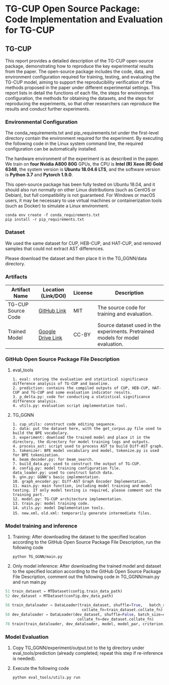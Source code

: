 # TG-CUP Open Source Package: Code Implementation and Evaluation for TG-CUP

## TG-CUP

This report provides a detailed description of the TG-CUP open-source package, demonstrating how to reproduce the key experimental results from the paper. The open-source package includes the code, data, and environment configuration required for training, testing, and evaluating the TG-CUP model, aiming to support the reproducibility verification of the methods proposed in the paper under different experimental settings. This report lists in detail the functions of each file, the steps for environment configuration, the methods for obtaining the datasets, and the steps for reproducing the experiments, so that other researchers can reproduce the results and conduct further experiments.

### Environmental Configuration

The conda_requirements.txt and pip_requirements.txt under the first-level directory contain the environment required for the experiment. By executing the following code in the Linux system command line, the required configuration can be automatically installed.

The hardware environment of the experiment is as described in the paper. We train on **four Nvidia A800 80G** GPUs, the CPU is **Intel (R) Xeon (R) Gold 6348**, the system version is **Ubuntu 18.04.6 LTS**, and the software version is **Python 3.7** and **Pytorch 1.9.0**.

This open-source package has been fully tested on Ubuntu 18.04, and it should also run normally on other Linux distributions (such as CentOS or Debian), but full compatibility is not guaranteed. For Windows or macOS users, it may be necessary to use virtual machines or containerization tools (such as Docker) to simulate a Linux environment.

```shell
conda env create -f conda_requirements.txt
pip install -r pip_requirements.txt
```

### Dataset

We used the same dataset for CUP, HEB-CUP, and HAT-CUP, and removed samples that could not extract AST differences.

Please download the dataset and then place it in the TG_GGNN/data directory.

### Artifacts

| Artifact Name      | Location (Link/DOI)                                          | License | Description                                                  |
| ------------------ | ------------------------------------------------------------ | ------- | ------------------------------------------------------------ |
| TG-CUP Source Code | [GitHub Link](https://github.com/chenyn273/TG-CUP)           | MIT     | The source code for training and evaluation.                 |
| Trained Model      | [Google Drive Link](https://drive.google.com/drive/folders/1Ph5LEJXwMBz89qEIe2KXP_-MGnnHMcOA?usp=share_link) | CC-BY   | Source dataset used in the experiments. Pretrained models for model evaluation. |

### GitHub Open Source Package File Description

1. eval_tools

   ```
   1. eval: storing the evaluation and statistical significance difference analysis of TG-CUP and baseline.
   2. prediction: contains the compiled outputs of CUP, HEB-CUP, HAT-CUP and TG-CUP and some evaluation indicator results.
   3. p_delta.py: code for conducting a statistical significance difference analysis.
   4. utils.py: evaluation script implementation tool.
   ```

2. TG_GGNN

   ```
   1. cup_utils: construct code editing sequence.
   2. data: put the dataset here, with the get_corpus.py file used to build the BPE vocabulary.
   3. experiment: download the trained model and place it in the directory, the directory for model training logs and outputs.
   4. process_ast: script used to process AST to build Diff-AST graph.
   5. tokenizer: BPE model vocabulary and model, tokenize.py is used for BPE tokenization.
   6. beam_decoder.py: for beam_search.
   7. build_data.py: used to construct the output of TG-CUP.
   8. config.py: model training configuration file.
   data_loader.py: used to construct batch data.
   9. gnn.py: GGNN's basic implementation.
   10. graph_encoder.py: Diff-AST Graph Encoder Implementation.
   11. main.py: main function, including model training and model testing. If only model testing is required, please comment out the training part.
   12. model.py: TG-CUP architecture implementation.
   13. train.py: model training code.
   14. utils.py: model Implementation tools.
   15. new.xml、old.xml: temporarily generate intermediate files.
   ```

### Model training and inference

1. Training: After downloading the dataset to the specified location according to the GitHub Open Source Package File Description, run the following code

   ```shell
   python TG_GGNN/main.py
   ```

   

2. Only model inference: After downloading the trained model and dataset to the specified location according to the GitHub Open Source Package File Description, comment out the following code in TG_GGNN/main.py and run main.py

```python
51 train_dataset = MTDataset(config.train_data_path)
52 dev_dataset = MTDataset(config.dev_data_path)

56 train_dataloader = DataLoader(train_dataset, shuffle=True, 	batch_size=config.batch_size,
                                  collate_fn=train_dataset.collate_fn)
58 dev_dataloader = DataLoader(dev_dataset, shuffle=False, batch_size=config.batch_size,
                                collate_fn=dev_dataset.collate_fn)
78 train(train_dataloader, dev_dataloader, model, model_par, criterion, optimizer)

```

### Model Evaluation

1. Copy TG_GGNN/experiment/output.txt to the tg directory under eval_tools/prediction (already completed; repeat this step if re-inference is needed).

2. Execute the following code

   ```shell
   python eval_tools/utils.py run
   ```

   
